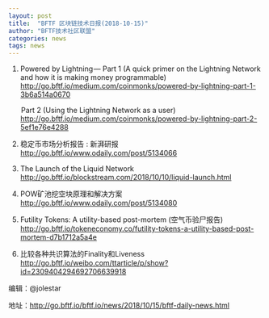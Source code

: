 ```yaml
---
layout: post
title:  "BFTF 区块链技术日报(2018-10-15)"
author: "BFTF技术社区联盟"
categories: news
tags: news
---
```


1. Powered by Lightning — Part 1 (A quick primer on the Lightning Network and how it is making money programmable)  <http://go.bftf.io/medium.com/coinmonks/powered-by-lightning-part-1-3b6a514a0670>

    Part 2 (Using the Lightning Network as a user)  <http://go.bftf.io/medium.com/coinmonks/powered-by-lightning-part-2-5ef1e76e4288>   

2. 稳定币市场分析报告 : 新湃研报  <http://go.bftf.io/www.odaily.com/post/5134066>

3. The Launch of the Liquid Network  <http://go.bftf.io/blockstream.com/2018/10/10/liquid-launch.html>

5. POW矿池挖空块原理和解决方案 <http://go.bftf.io/www.odaily.com/post/5134080>

6. Futility Tokens: A utility-based post-mortem (空气币验尸报告) <http://go.bftf.io/tokeneconomy.co/futility-tokens-a-utility-based-post-mortem-d7b1712a5a4e>

7. 比较各种共识算法的Finality和Liveness <http://go.bftf.io/weibo.com/ttarticle/p/show?id=2309404294692706639918>

编辑：@jolestar

地址：<http://go.bftf.io/bftf.io/news/2018/10/15/bftf-daily-news.html>
